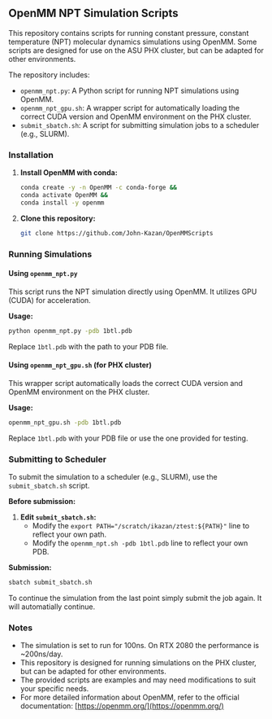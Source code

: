 ## OpenMM NPT Simulation Scripts

This repository contains scripts for running constant pressure, constant temperature (NPT) molecular dynamics simulations using OpenMM. Some scripts are designed for use on the ASU PHX cluster, but can be adapted for other environments. 

The repository includes:

- `openmm_npt.py`: A Python script for running NPT simulations using OpenMM.
- `openmm_npt_gpu.sh`: A wrapper script for automatically loading the correct CUDA version and OpenMM environment on the PHX cluster.
- `submit_sbatch.sh`: A script for submitting simulation jobs to a scheduler (e.g., SLURM).

### Installation

1. **Install OpenMM with conda:**

    ```bash
    conda create -y -n OpenMM -c conda-forge &&
    conda activate OpenMM && 
    conda install -y openmm
    ```

2. **Clone this repository:**

   ```bash
   git clone https://github.com/John-Kazan/OpenMMScripts
   ```

### Running Simulations

#### Using `openmm_npt.py`

This script runs the NPT simulation directly using OpenMM. It utilizes GPU (CUDA) for acceleration.

**Usage:**

```bash
python openmm_npt.py -pdb 1btl.pdb
```

Replace `1btl.pdb` with the path to your PDB file.

#### Using `openmm_npt_gpu.sh` (for PHX cluster)

This wrapper script automatically loads the correct CUDA version and OpenMM environment on the PHX cluster.

**Usage:**

```bash
openmm_npt_gpu.sh -pdb 1btl.pdb
```

Replace `1btl.pdb` with your PDB file or use the one provided for testing.

### Submitting to Scheduler

To submit the simulation to a scheduler (e.g., SLURM), use the `submit_sbatch.sh` script. 

**Before submission:**

1. **Edit `submit_sbatch.sh`:**  
   - Modify the `export PATH="/scratch/ikazan/ztest:${PATH}"` line to reflect your own path.
   - Modify the `openmm_npt.sh -pdb 1btl.pdb` line to reflect your own PDB.

**Submission:**

```bash
sbatch submit_sbatch.sh
```

To continue the simulation from the last point simply submit the job again. It will automatially continue.

### Notes

- The simulation is set to run for 100ns. On RTX 2080 the performance is ~200ns/day.
- This repository is designed for running simulations on the PHX cluster, but can be adapted for other environments.
- The provided scripts are examples and may need modifications to suit your specific needs.
- For more detailed information about OpenMM, refer to the official documentation: [https://openmm.org/](https://openmm.org/)
